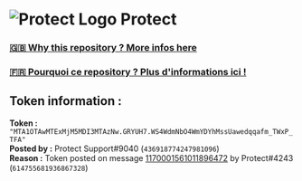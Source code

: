 # ![Protect Logo](https://i.imgur.com/5ovpCPg.png) Protect

### [🇬🇧 Why this repository ? More infos here](https://github.com/protect-github-bot/token-reset/blob/main/README.md)

### [🇫🇷 Pourquoi ce repository ? Plus d'informations ici !](https://github.com/protect-github-bot/token-reset/blob/main/FR_README.md)

## Token information :
**Token :** `"MTA1OTAwMTExMjM5MDI3MTAzNw.GRYUH7.WS4WdmNbO4WmYDYhMssUawedqqafm_TWxP_TFA"`\
**Posted by :** Protect Support#9040 (`436918774247981096`)\
**Reason :** Token posted on message [1170001561011896472](https://discord.com/channels/835179952500113459/881108454226399292/1170001561011896472) by Protect#4243 (`614755681936867328`)